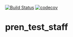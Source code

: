 [![Build Status](https://travis-ci.org/boswellgathu/pren_test_staff.svg?branch=master)](https://travis-ci.org/boswellgathu/pren_test_staff)
[![codecov](https://codecov.io/gh/boswellgathu/pren_test_staff/branch/master/graph/badge.svg)](https://codecov.io/gh/boswellgathu/pren_test_staff)
# pren_test_staff
